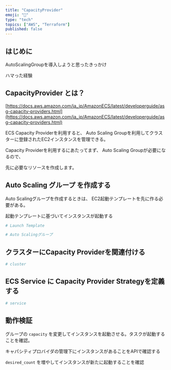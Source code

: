 ```yaml
---
title: "CapacityProvider"
emoji: "🐡"
type: "tech"
topics: ["AWS", "Terraform"]
published: false
---
```

## はじめに

AutoScalingGroupを導入しようと思ったきっかけ

ハマった経験

## CapacityProvider とは？

[https://docs.aws.amazon.com/ja_jp/AmazonECS/latest/developerguide/asg-capacity-providers.html](https://docs.aws.amazon.com/ja_jp/AmazonECS/latest/developerguide/asg-capacity-providers.html)

ECS Capacity Providerを利用すると、 Auto Scaling Groupを利用してクラスターに登録されたEC2インスタンスを管理できる。

Capacity Providerを利用するにあたってまず、 Auto Scaling Groupが必要になるので、

先に必要なリソースを作成します。

## Auto Scaling グループ を作成する

Auto Scalingグループを作成するときは、 EC2起動テンプレートを先に作る必要がある。

起動テンプレートに基づいてインスタンスが起動する

```ruby
# Launch Template
```

```ruby
# Auto Scalingグループ
```

## クラスターにCapacity Providerを関連付ける

```ruby
# cluster
```

## ECS Service に Capacity Provider Strategyを定義する

```ruby
# service
```

## 動作検証

グループの `capacity` を変更してインスタンスを起動させる。タスクが起動することを確認。

キャパシティプロバイダの管理下にインスタンスがあることをAPIで確認する

`desired_count` を増やしてインスタンスが新たに起動することを確認
